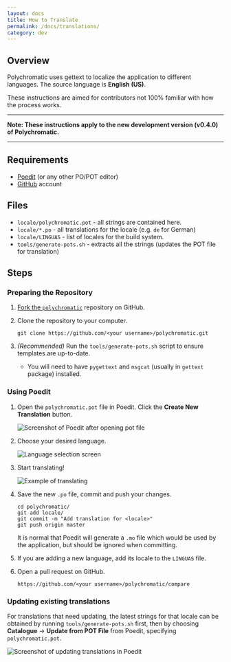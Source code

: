 ```yaml
---
layout: docs
title: How to Translate
permalink: /docs/translations/
category: dev
---
```


## Overview

Polychromatic uses gettext to localize the application to different languages.
The source language is **English (US)**.

These instructions are aimed for contributors not 100% familiar with how the
process works.

---
**Note: These instructions apply to the new development version (v0.4.0) of Polychromatic.**

---

## Requirements

* [Poedit](https://poedit.net/) (or any other PO/POT editor)
* [GitHub](https://github.com) account

## Files

* `locale/polychromatic.pot` - all strings are contained here.
* `locale/*.po` - all translations for the locale (e.g. `de` for German)
* `locale/LINGUAS` - list of locales for the build system.
* `tools/generate-pots.sh` - extracts all the strings (updates the POT file for translation)

## Steps

### Preparing the Repository

1. [Fork the `polychromatic`](https://github.com/polychromatic/polychromatic/fork) repository on GitHub.

2. Clone the repository to your computer.

       git clone https://github.com/<your username>/polychromatic.git

3. *(Recommended)* Run the `tools/generate-pots.sh` script to ensure templates are up-to-date.

    * You will need to have `pygettext` and `msgcat` (usually in `gettext` package) installed.

### Using Poedit

1. Open the `polychromatic.pot` file in Poedit. Click the **Create New Translation** button.

    ![Screenshot of Poedit after opening pot file](/docs/images/poedit-1.png)

2. Choose your desired language.

    ![Language selection screen](/docs/images/poedit-2.png)

3. Start translating!

    ![Example of translating](/docs/images/poedit-3.png)

4. Save the new `.po` file, commit and push your changes.

       cd polychromatic/
       git add locale/
       git commit -m "Add translation for <locale>"
       git push origin master

    It is normal that Poedit will generate a `.mo` file which would be used by the
    application, but should be ignored when committing.

5. If you are adding a new language, add its locale to the `LINGUAS` file.

6. Open a pull request on GitHub.

       https://github.com/<your username>/polychromatic/compare


### Updating existing translations

For translations that need updating, the latest strings for that locale can be obtained by running
`tools/generate-pots.sh` first, then by choosing **Catalogue** → **Update from POT File** from Poedit,
specifying `polychromatic.pot`.

![Screenshot of updating translations in Poedit](/docs/images/poedit-4.png)
